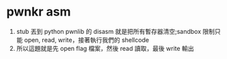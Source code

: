 # pwnkr asm
1. stub 丟到 python pwnlib 的 disasm 就是把所有暫存器清空;sandbox 限制只能 open, read, write，接著執行我們的 shellcode
2. 所以這題就是先 open flag 檔案，然後 read 讀取，最後 write 輸出
